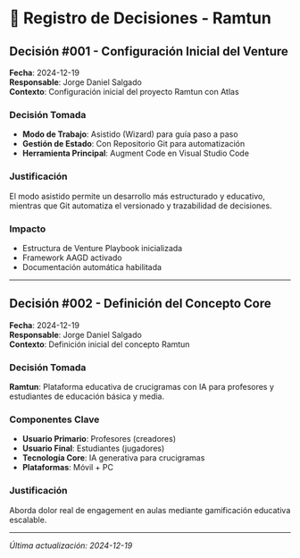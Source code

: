 # 📝 Registro de Decisiones - Ramtun

## Decisión #001 - Configuración Inicial del Venture
**Fecha**: 2024-12-19  
**Responsable**: Jorge Daniel Salgado  
**Contexto**: Configuración inicial del proyecto Ramtun con Atlas  

### Decisión Tomada
- **Modo de Trabajo**: Asistido (Wizard) para guía paso a paso
- **Gestión de Estado**: Con Repositorio Git para automatización
- **Herramienta Principal**: Augment Code en Visual Studio Code

### Justificación
El modo asistido permite un desarrollo más estructurado y educativo, mientras que Git automatiza el versionado y trazabilidad de decisiones.

### Impacto
- Estructura de Venture Playbook inicializada
- Framework AAGD activado
- Documentación automática habilitada

---

## Decisión #002 - Definición del Concepto Core
**Fecha**: 2024-12-19  
**Responsable**: Jorge Daniel Salgado  
**Contexto**: Definición inicial del concepto Ramtun  

### Decisión Tomada
**Ramtun**: Plataforma educativa de crucigramas con IA para profesores y estudiantes de educación básica y media.

### Componentes Clave
- **Usuario Primario**: Profesores (creadores)
- **Usuario Final**: Estudiantes (jugadores)
- **Tecnología Core**: IA generativa para crucigramas
- **Plataformas**: Móvil + PC

### Justificación
Aborda dolor real de engagement en aulas mediante gamificación educativa escalable.

---

*Última actualización: 2024-12-19*

